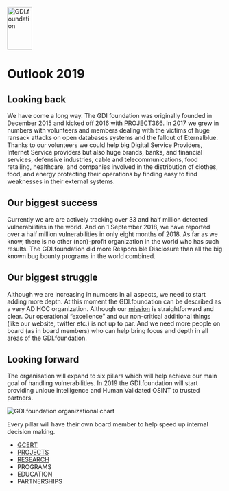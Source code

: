 <a href="/"><img src="https://gdi.foundation/img/logo.png" alt="GDI.foundation" width="58" height="100" border="0" /></a>

# Outlook 2019

## Looking back
We have come a long way. The GDI foundation was originally founded in December 2015 and kicked off 2016 with [PROJECT366](https://twitter.com/GDI_FDN/status/816581294134034432). In 2017 we grew in numbers with volunteers and members dealing with the victims of huge ransack attacks on open databases systems and the fallout of Eternalblue. 
Thanks to our volunteers we could help big Digital Service Providers, Internet Service providers but also huge brands, banks, and financial services, defensive industries, cable and telecommunications, food retailing, healthcare, and companies involved in the distribution of clothes, food, and energy protecting their operations by finding easy to find weaknesses in their external systems.

## Our biggest success
Currently we are are actively tracking over 33 and half million detected vulnerabilities in the world. And on 1 September 2018, we have reported over a half million vulnerabilities in only eight months of 2018. As far as we know, there is no other (non)-profit organization in the world who has such results. The GDI.foundation did more Responsible Disclosure than all the big known bug bounty programs in the world combined.

## Our biggest struggle
Although we are increasing in numbers in all aspects, we need to start adding more depth. 
At this moment the GDI.foundation can be described as a very AD HOC organization. Although our [mission](https://gdi.foundation/mission/) is straightforward and clear. Our operational “excellence” and our non-critical additional things (like our website, twitter etc.) is not up to par. And we need more people on board (as in board members) who can help bring focus and depth in all areas of the GDI.foundation.

## Looking forward
The organisation will expand to six pillars which will help achieve our main goal of handling vulnerabilities. 
In 2019 the GDI.foundation will start providing unique intelligence and Human Validated OSINT to trusted partners. 

<img src="https://gdi.foundation/about/organization _chart.svg" alt="GDI.foundation organizational chart" /></a>

Every pillar will have their own board member to help speed up internal decision making.

* [GCERT](https://github.com/GCERT)
* [PROJECTS](https://github.com/GDI-foundation/GDI.foundation/projects)
* [RESEARCH](https://github.com/GDI-foundation/GDI.foundation/tree/master/archive)
* PROGRAMS
* EDUCATION
* PARTNERSHIPS


